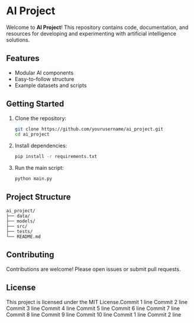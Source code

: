 # AI Project

Welcome to **AI Project**! This repository contains code, documentation, and resources for developing and experimenting with artificial intelligence solutions.

## Features

- Modular AI components
- Easy-to-follow structure
- Example datasets and scripts

## Getting Started

1. Clone the repository:
    ```bash
    git clone https://github.com/yourusername/ai_project.git
    cd ai_project
    ```
2. Install dependencies:
    ```bash
    pip install -r requirements.txt
    ```
3. Run the main script:
    ```bash
    python main.py
    ```

## Project Structure

```
ai_project/
├── data/
├── models/
├── src/
├── tests/
└── README.md
```

## Contributing

Contributions are welcome! Please open issues or submit pull requests.

## License

This project is licensed under the MIT License.Commit 1 line
Commit 2 line
Commit 3 line
Commit 4 line
Commit 5 line
Commit 6 line
Commit 7 line
Commit 8 line
Commit 9 line
Commit 10 line
Commit 1 line
Commit 2 line
